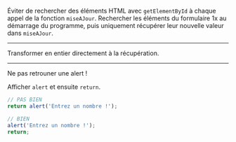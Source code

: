 Éviter de rechercher des éléments HTML avec `getElementById` à chaque appel
de la fonction `miseAJour`. 
Rechercher les éléments du formulaire 1x au démarrage du programme,
puis uniquement récupérer leur nouvelle valeur dans `miseAJour`.

---
Transformer en entier directement à la récupération.

---
Ne pas retrouner une alert !

Afficher `alert` et ensuite `return`.

```javascript
// PAS BIEN
return alert('Entrez un nombre !');

// BIEN
alert('Entrez un nombre !');
return;
```

